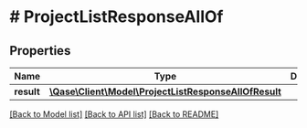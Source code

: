 # # ProjectListResponseAllOf

## Properties

Name | Type | Description | Notes
------------ | ------------- | ------------- | -------------
**result** | [**\Qase\Client\Model\ProjectListResponseAllOfResult**](ProjectListResponseAllOfResult.md) |  | [optional]

[[Back to Model list]](../../README.md#models) [[Back to API list]](../../README.md#endpoints) [[Back to README]](../../README.md)
